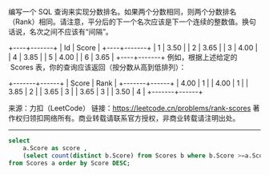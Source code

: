 编写一个 SQL 查询来实现分数排名。如果两个分数相同，则两个分数排名（Rank）相同。请注意，平分后的下一个名次应该是下一个连续的整数值。换句话说，名次之间不应该有“间隔”。

+----+-------+
| Id | Score |
+----+-------+
| 1 | 3.50 |
| 2 | 3.65 |
| 3 | 4.00 |
| 4 | 3.85 |
| 5 | 4.00 |
| 6 | 3.65 |
+----+-------+
例如，根据上述给定的  Scores 表，你的查询应该返回（按分数从高到低排列）：

+-------+------+
| Score | Rank |
+-------+------+
| 4.00 | 1 |
| 4.00 | 1 |
| 3.85 | 2 |
| 3.65 | 3 |
| 3.65 | 3 |
| 3.50 | 4 |
+-------+------+

来源：力扣（LeetCode）
链接：https://leetcode.cn/problems/rank-scores
著作权归领扣网络所有。商业转载请联系官方授权，非商业转载请注明出处。

---

```sql
select
    a.Score as score ,
    (select count(distinct b.Score) from Scores b where b.Score >=a.Score) as rank
from Scores a order by Score DESC;
```
